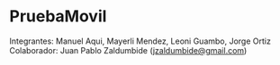 # PruebaMovil

Integrantes: Manuel Aqui, Mayerli Mendez, Leoni Guambo, Jorge Ortiz
Colaborador: Juan Pablo Zaldumbide  (jzaldumbide@gmail.com)
